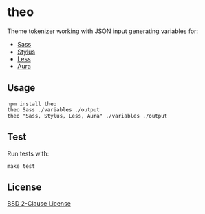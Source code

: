 theo
====

Theme tokenizer working with JSON input generating variables for:
- [Sass](http://sass-lang.com/)
- [Stylus](http://learnboost.github.io/stylus/)
- [Less](http://lesscss.org/)
- [Aura](http://documentation.auraframework.org/auradocs)

## Usage

    npm install theo
    theo Sass ./variables ./output
    theo "Sass, Stylus, Less, Aura" ./variables ./output

## Test

Run tests with:

    make test

## License

[BSD 2-Clause License](LICENSE)